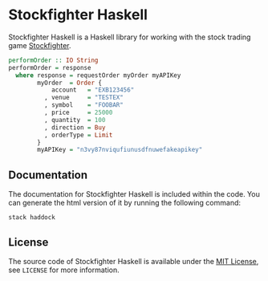 # Stockfighter Haskell
Stockfighter Haskell is a Haskell library for working with the stock trading game [Stockfighter](https://www.stockfighter.io/).

```haskell
performOrder :: IO String
performOrder = response
  where response = requestOrder myOrder myAPIKey
        myOrder  = Order {
            account   = "EXB123456"
          , venue     = "TESTEX"
          , symbol    = "FOOBAR"
          , price     = 25000
          , quantity  = 100
          , direction = Buy
          , orderType = Limit
        }
        myAPIKey = "n3vy87nviqufiunusdfnuwefakeapikey"
```

## Documentation
The documentation for Stockfighter Haskell is included within the code. You can generate the html version of it by running the following command:

```
stack haddock
```

## License
The source code of Stockfighter Haskell is available under the [MIT License](https://opensource.org/licenses/MIT), see `LICENSE` for more information.
